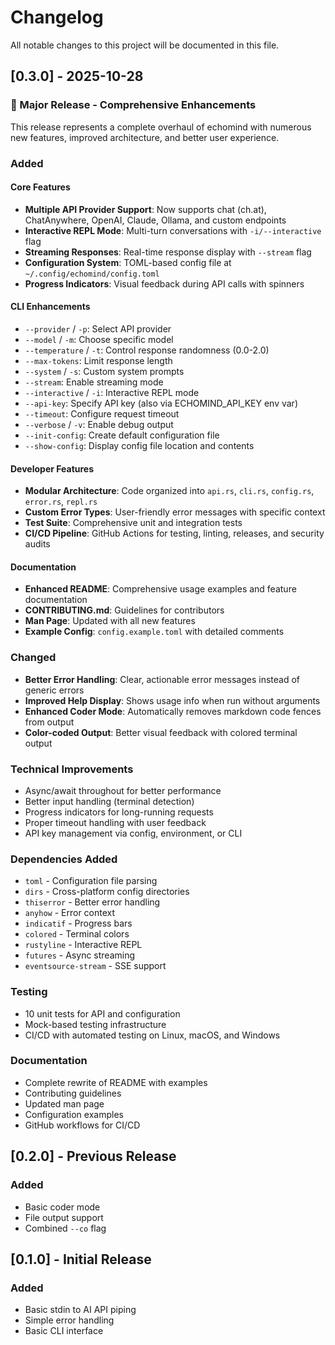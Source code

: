 # Changelog

All notable changes to this project will be documented in this file.

## [0.3.0] - 2025-10-28

### 🎉 Major Release - Comprehensive Enhancements

This release represents a complete overhaul of echomind with numerous new features, improved architecture, and better user experience.

### Added

#### Core Features
- **Multiple API Provider Support**: Now supports chat (ch.at), ChatAnywhere, OpenAI, Claude, Ollama, and custom endpoints
- **Interactive REPL Mode**: Multi-turn conversations with `-i/--interactive` flag
- **Streaming Responses**: Real-time response display with `--stream` flag
- **Configuration System**: TOML-based config file at `~/.config/echomind/config.toml`
- **Progress Indicators**: Visual feedback during API calls with spinners

#### CLI Enhancements
- `--provider` / `-p`: Select API provider
- `--model` / `-m`: Choose specific model
- `--temperature` / `-t`: Control response randomness (0.0-2.0)
- `--max-tokens`: Limit response length
- `--system` / `-s`: Custom system prompts
- `--stream`: Enable streaming mode
- `--interactive` / `-i`: Interactive REPL mode
- `--api-key`: Specify API key (also via ECHOMIND_API_KEY env var)
- `--timeout`: Configure request timeout
- `--verbose` / `-v`: Enable debug output
- `--init-config`: Create default configuration file
- `--show-config`: Display config file location and contents

#### Developer Features
- **Modular Architecture**: Code organized into `api.rs`, `cli.rs`, `config.rs`, `error.rs`, `repl.rs`
- **Custom Error Types**: User-friendly error messages with specific context
- **Test Suite**: Comprehensive unit and integration tests
- **CI/CD Pipeline**: GitHub Actions for testing, linting, releases, and security audits

#### Documentation
- **Enhanced README**: Comprehensive usage examples and feature documentation
- **CONTRIBUTING.md**: Guidelines for contributors
- **Man Page**: Updated with all new features
- **Example Config**: `config.example.toml` with detailed comments

### Changed
- **Better Error Handling**: Clear, actionable error messages instead of generic errors
- **Improved Help Display**: Shows usage info when run without arguments
- **Enhanced Coder Mode**: Automatically removes markdown code fences from output
- **Color-coded Output**: Better visual feedback with colored terminal output

### Technical Improvements
- Async/await throughout for better performance
- Better input handling (terminal detection)
- Progress indicators for long-running requests
- Proper timeout handling with user feedback
- API key management via config, environment, or CLI

### Dependencies Added
- `toml` - Configuration file parsing
- `dirs` - Cross-platform config directories
- `thiserror` - Better error handling
- `anyhow` - Error context
- `indicatif` - Progress bars
- `colored` - Terminal colors
- `rustyline` - Interactive REPL
- `futures` - Async streaming
- `eventsource-stream` - SSE support

### Testing
- 10 unit tests for API and configuration
- Mock-based testing infrastructure
- CI/CD with automated testing on Linux, macOS, and Windows

### Documentation
- Complete rewrite of README with examples
- Contributing guidelines
- Updated man page
- Configuration examples
- GitHub workflows for CI/CD

## [0.2.0] - Previous Release

### Added
- Basic coder mode
- File output support
- Combined `--co` flag

## [0.1.0] - Initial Release

### Added
- Basic stdin to AI API piping
- Simple error handling
- Basic CLI interface

